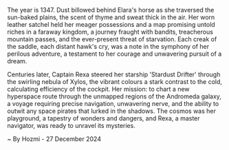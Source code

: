 
The year is 1347.  Dust billowed behind Elara's horse as she traversed the sun-baked plains, the scent of thyme and sweat thick in the air.  Her worn leather satchel held her meager possessions and a map promising untold riches in a faraway kingdom, a journey fraught with bandits, treacherous mountain passes, and the ever-present threat of starvation. Each creak of the saddle, each distant hawk's cry, was a note in the symphony of her perilous adventure, a testament to her courage and unwavering pursuit of a dream.

Centuries later, Captain Rexa steered her starship 'Stardust Drifter' through the swirling nebula of Xylos, the vibrant colours a stark contrast to the cold, calculating efficiency of the cockpit.  Her mission: to chart a new hyperspace route through the unmapped regions of the Andromeda galaxy, a voyage requiring precise navigation, unwavering nerve, and the ability to outwit any space pirates that lurked in the shadows.  The cosmos was her playground, a tapestry of wonders and dangers, and Rexa, a master navigator, was ready to unravel its mysteries.

~ By Hozmi - 27 December 2024
